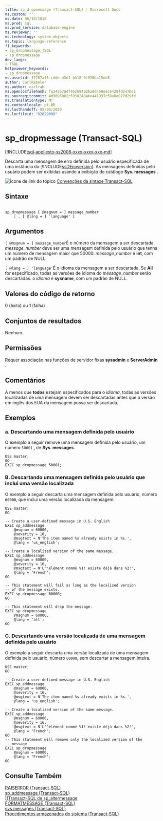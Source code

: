 ```yaml
---
title: sp_dropmessage (Transact-SQL) | Microsoft Docs
ms.custom: ''
ms.date: 06/10/2016
ms.prod: sql
ms.prod_service: database-engine
ms.reviewer: ''
ms.technology: system-objects
ms.topic: language-reference
f1_keywords:
- sp_dropmessage_TSQL
- sp_dropmessage
dev_langs:
- TSQL
helpviewer_keywords:
- sp_dropmessage
ms.assetid: 17287a15-cdde-43d1-bb18-9f920bc15db8
author: CarlRabeler
ms.author: carlrab
ms.openlocfilehash: fa242b7adf46269402b28d459eace429fd247bc1
ms.sourcegitcommit: 4d3896882c5930248a6e441937c50e8e027d29fd
ms.translationtype: MT
ms.contentlocale: pt-BR
ms.lasthandoff: 05/05/2020
ms.locfileid: "82829998"
---
```

# <a name="sp_dropmessage-transact-sql"></a>sp_dropmessage (Transact-SQL)
[!INCLUDE[tsql-appliesto-ss2008-xxxx-xxxx-xxx-md](../../includes/tsql-appliesto-ss2008-xxxx-xxxx-xxx-md.md)]

  Descarta uma mensagem de erro definida pelo usuário especificada de uma instância do [!INCLUDE[ssDEnoversion](../../includes/ssdenoversion-md.md)]. As mensagens definidas pelo usuário podem ser exibidas usando a exibição do catálogo **Sys. messages** .  
  
 ![Ícone de link do tópico](../../database-engine/configure-windows/media/topic-link.gif "Ícone de link do tópico") [Convenções da sintaxe Transact-SQL](../../t-sql/language-elements/transact-sql-syntax-conventions-transact-sql.md)  
  
## <a name="syntax"></a>Sintaxe  
  
```  
  
sp_dropmessage [ @msgnum = ] message_number  
    [ , [ @lang = ] 'language' ]  
```  
  
## <a name="arguments"></a>Argumentos  
`[ @msgnum = ] message_number`É o número da mensagem a ser descartada. *message_number* deve ser uma mensagem definida pelo usuário que tenha um número de mensagem maior que 50000. *message_number* é **int**, com um padrão de NULL.  
  
`[ @lang = ] 'language'`É o idioma da mensagem a ser descartada. Se **All** for especificado, todas as versões de idioma do *message_number* serão descartadas. o *idioma* é **sysname**, com um padrão de NULL.  
  
## <a name="return-code-values"></a>Valores do código de retorno  
 0 (êxito) ou 1 (falha)  
  
## <a name="result-sets"></a>Conjuntos de resultados  
 Nenhum.  
  
## <a name="permissions"></a>Permissões  
 Requer associação nas funções de servidor fixas **sysadmin** e **ServerAdmin** .  
  
## <a name="remarks"></a>Comentários  
 A menos que **todos** estejam especificados para o *idioma*, todas as versões localizadas de uma mensagem devem ser descartadas antes que a versão em inglês dos EUA da mensagem possa ser descartada.  
  
## <a name="examples"></a>Exemplos  
  
### <a name="a-dropping-a-user-defined-message"></a>a. Descartando uma mensagem definida pelo usuário  
 O exemplo a seguir remove uma mensagem definida pelo usuário, um número `50001` , de **Sys. messages**.  
  
```  
USE master;  
GO  
EXEC sp_dropmessage 50001;  
```  
  
### <a name="b-dropping-a-user-defined-message-that-includes-a-localized-version"></a>B. Descartando uma mensagem definida pelo usuário que inclui uma versão localizada  
 O exemplo a seguir descarta uma mensagem definida pelo usuário, número `60000`, que inclui uma versão localizada da mensagem.  
  
```  
USE master;  
GO  
  
-- Create a user-defined message in U.S. English  
EXEC sp_addmessage   
    @msgnum = 60000,  
    @severity = 16,  
    @msgtext = N'The item named %s already exists in %s.',   
    @lang = 'us_english';  
  
-- Create a localized version of the same message.  
EXEC sp_addmessage   
    @msgnum = 60000,  
    @severity = 16,  
    @msgtext = N'L''élément nommé %1! existe déjà dans %2!',  
    @lang = 'French';  
GO  
  
-- This statement will fail as long as the localized version  
-- of the message exists.  
EXEC sp_dropmessage 60000;  
GO  
  
-- This statement will drop the message.  
EXEC sp_dropmessage  
    @msgnum = 60000,  
    @lang = 'all';  
GO  
```  
  
### <a name="c-dropping-a-localized-version-of-a-user-defined-message"></a>C. Descartando uma versão localizada de uma mensagem definida pelo usuário  
 O exemplo a seguir descarta uma versão localizada de uma mensagem definida pelo usuário, número `60000`, sem descartar a mensagem inteira.  
  
```  
USE master;  
GO  
  
-- Create a user-defined message in U.S. English  
EXEC sp_addmessage   
    @msgnum = 60000,  
    @severity = 16,  
    @msgtext = N'The item named %s already exists in %s.',   
    @lang = 'us_english';  
  
-- Create a localized version of the same message.  
EXEC sp_addmessage   
    @msgnum = 60000,  
    @severity = 16,  
    @msgtext = N'L''élément nommé %1! existe déjà dans %2!',  
    @lang = 'French';  
GO  
-- This statement will remove only the localized version of the   
-- message.  
EXEC sp_dropmessage  
    @msgnum = 60000,  
    @lang = 'French';  
GO  
```  
  
## <a name="see-also"></a>Consulte Também  
 [RAISERROR &#40;Transact-SQL&#41;](../../t-sql/language-elements/raiserror-transact-sql.md)   
 [sp_addmessage &#40;Transact-SQL&#41;](../../relational-databases/system-stored-procedures/sp-addmessage-transact-sql.md)   
 [&#41;&#40;Transact-SQL de sp_altermessage](../../relational-databases/system-stored-procedures/sp-altermessage-transact-sql.md)   
 [FORMATMESSAGE &#40;Transact-SQL&#41;](../../t-sql/functions/formatmessage-transact-sql.md)   
 [sys.messages &#40;Transact-SQL&#41;](../../relational-databases/system-catalog-views/messages-for-errors-catalog-views-sys-messages.md)   
 [Procedimentos armazenados do sistema &#40;Transact-SQL&#41;](../../relational-databases/system-stored-procedures/system-stored-procedures-transact-sql.md)  
  
  
